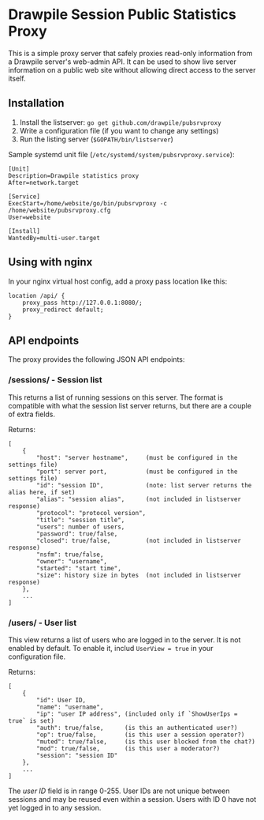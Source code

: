 # Drawpile Session Public Statistics Proxy

This is a simple proxy server that safely proxies read-only information
from a Drawpile server's web-admin API. It can be used to show live
server information on a public web site without allowing direct access
to the server itself.

## Installation

1. Install the listserver: `go get github.com/drawpile/pubsrvproxy`
2. Write a configuration file (if you want to change any settings)
3. Run the listing server (`$GOPATH/bin/listserver`)

Sample systemd unit file (`/etc/systemd/system/pubsrvproxy.service`):

	[Unit]
	Description=Drawpile statistics proxy
	After=network.target

	[Service]
	ExecStart=/home/website/go/bin/pubsrvproxy -c /home/website/pubsrvproxy.cfg
	User=website

	[Install]
	WantedBy=multi-user.target

## Using with nginx

In your nginx virtual host config, add a proxy pass location like this:

	location /api/ {
		proxy_pass http://127.0.0.1:8080/;
		proxy_redirect default;
	}

## API endpoints

The proxy provides the following JSON API endpoints:

### /sessions/ - Session list

This returns a list of running sessions on this server. The format is
compatible with what the session list server returns, but there are
a couple of extra fields.

Returns:

	[
		{
			"host": "server hostname",     (must be configured in the settings file)
			"port": server port,           (must be configured in the settings file)
			"id": "session ID",            (note: list server returns the alias here, if set)
			"alias": "session alias",      (not included in listserver response)
			"protocol": "protocol version",
			"title": "session title",
			"users": number of users,
			"password": true/false,
			"closed": true/false,          (not included in listserver response)
			"nsfm": true/false,
			"owner": "username",
			"started": "start time",
			"size": history size in bytes  (not included in listserver response)
		},
		...
	]

### /users/ - User list

This view returns a list of users who are logged in to the server.
It is not enabled by default. To enable it, includ `UserView = true` in
your configuration file.

Returns:

	[
		{
			"id": User ID,
			"name": "username",
			"ip": "user IP address", (included only if `ShowUserIps = true` is set)
			"auth": true/false,      (is this an authenticated user?)
			"op": true/false,        (is this user a session operator?)
			"muted": true/false,     (is this user blocked from the chat?)
			"mod": true/false,       (is this user a moderator?)
			"session": "session ID"
		},
		...
	]

The *user ID* field is in range 0-255. User IDs are not unique between sessions
and may be reused even within a session. Users with ID 0 have not yet logged in
to any session.

